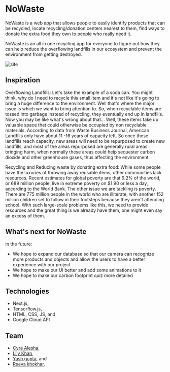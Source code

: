 # NoWaste
NoWaste is a web app that allows people to easily identify products that can be recycled, locate recycling/donation centers nearest to them, find ways to donate the extra food they own to people who really need it.

NoWaste is an all in one recycling app for everyone to figure out how they can help reduce the overflowing landfills in our ecosystem and prevent the environment from getting destroyed.

![site](https://user-images.githubusercontent.com/47777673/129778606-af084c20-e422-4c5c-8905-e2b1da149c9a.png)

## Inspiration
Overflowing Landfills: Let's take the example of a soda can. You might think, why do I need to recycle this small item and it's not like it's going to bring a huge difference to the environment. Well that's where the major issue is which we want to bring attention to. So, when recyclable items are tossed into garbage instead of recycling, they eventually end up in landfills. Now you may be like what's wrong about that… Well, these items take up valuable space that could otherwise be occupied by non recyclable materials. According to data from Waste Business Journal, American Landfills only have about 11 -16 years of capacity left. So once these landfills reach capacity, new areas will need to be repurposed to create new landfills, and most of the areas repurposed are generally rural areas bringing harm, when normally these areas could help sequester carbon dioxide and other greenhouse gases, thus affecting the environment.

Recycling and Reducing waste by donating extra food: While some people have the luxuries of throwing away reusable items, other communities lack resources. Recent estimates for global poverty are that 9.2% of the world, or 689 million people, live in extreme poverty on $1.90 or less a day, according to the World Bank. The other issue we are tackling is poverty. There are 775 million people in the world who are illiterate, with another 152 million children set to follow in their footsteps because they aren't attending school. With such large-scale problems like this, we need to provide resources and the great thing is we already have them, one might even say an excess of them.

## What's next for NoWaste
In the future:

- We hope to expand our database so that our camera can recognize more products and objects and allow the users to have a better experience with our project
- We hope to make our UI better and add some animations to it
- We hope to make our carbon footprint quiz more detailed

## Technologies
- Next.js, 
- Tensorflow.js, 
- HTML, CSS, JS, and 
- Google Cloud API

## Team
- [Cyra Alesha](https://github.com/cyraalesha),
- [Lily Khan](https://github.com/Lilykhan786),
- [Yash gupta](https://github.com/yashguptaz), and
- [Reeva khokhar](https://github.com/reevakhokhar).
